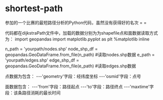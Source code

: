 # shortest-path
参加的一个比赛的最短路径分析的Python代码，虽然没有获得好的名次 = =

代码都在dijkstraPath文件中，加载的数据分别为为shapefile点和面数据读取方式为：
import geopandas
import matplotlib.pyplot as plt
%matplotlib inline

n_path = 'yourpath/nodes.shp' 
node_shp_df = geopandas.GeoDataFrame.from_file(n_path) #读取nodes.shp数据                                                                                                                                                                                                         e_path = 'yourpath/edges.shp'
edge_shp_df = geopandas.GeoDataFrame.from_file(e_path) #读取edges.shp数据

点数据为包含：
---'geometry'字段：经纬度坐标
---'osmid'字段：点号

面数据包含：
---'from'字段：路径起点
---'to'字段：路径终点
---'maxtime'字段：该条路径消耗的最长时间
